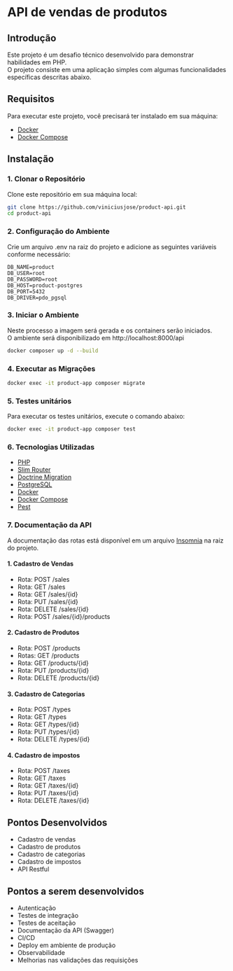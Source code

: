 # API de vendas de produtos

## Introdução

Este projeto é um desafio técnico desenvolvido para demonstrar habilidades em PHP.<br>
O projeto consiste em uma aplicação simples com algumas funcionalidades específicas descritas abaixo.

## Requisitos

Para executar este projeto, você precisará ter instalado em sua máquina:

- [Docker](https://www.docker.com/)
- [Docker Compose](https://docs.docker.com/compose/)

## Instalação

### 1. Clonar o Repositório

Clone este repositório em sua máquina local:

```bash
git clone https://github.com/viniciusjose/product-api.git
cd product-api
```

### 2. Configuração do Ambiente
Crie um arquivo .env na raiz do projeto e adicione as seguintes variáveis conforme necessário:

```dotenv
DB_NAME=product
DB_USER=root
DB_PASSWORD=root
DB_HOST=product-postgres
DB_PORT=5432
DB_DRIVER=pdo_pgsql
```

### 3. Iniciar o Ambiente
Neste processo a imagem será gerada e os containers serão iniciados.<br/>
O ambiente será disponibilizado em http://localhost:8000/api
```bash
docker composer up -d --build
```

### 4. Executar as Migrações
```bash
docker exec -it product-app composer migrate
```

### 5. Testes unitários
Para  executar os testes unitários, execute o comando abaixo:
```bash
docker exec -it product-app composer test
```

### 6. Tecnologias Utilizadas
- [PHP](https://www.php.net/releases/8.3/en.php)
- [Slim Router](https://www.slimframework.com/docs/v4/objects/routing.html)
- [Doctrine Migration](https://www.doctrine-project.org/projects/doctrine-migrations/en/3.8/index.html)
- [PostgreSQL](https://www.postgresql.org/)
- [Docker](https://www.docker.com/)
- [Docker Compose](https://docs.docker.com/compose/)
- [Pest](https://pestphp.com/docs)

### 7. Documentação da API

A documentação das rotas está disponível em um arquivo [Insomnia](https://insomnia.rest/) na raiz do projeto.

#### 1. Cadastro de Vendas
- Rota: POST /sales
- Rota: GET /sales
- Rota: GET /sales/{id}
- Rota: PUT /sales/{id}
- Rota: DELETE /sales/{id}
- Rota: POST /sales/{id}/products

#### 2. Cadastro de Produtos
- Rota: POST /products
- Rotas: GET /products
- Rota: GET /products/{id}
- Rota: PUT /products/{id}
- Rota: DELETE /products/{id}

#### 3. Cadastro de Categorias
- Rota: POST /types
- Rota: GET /types
- Rota: GET /types/{id}
- Rota: PUT /types/{id}
- Rota: DELETE /types/{id}

#### 4. Cadastro de impostos
- Rota: POST /taxes
- Rota: GET /taxes
- Rota: GET /taxes/{id}
- Rota: PUT /taxes/{id}
- Rota: DELETE /taxes/{id}

## Pontos Desenvolvidos

- Cadastro de vendas
- Cadastro de produtos
- Cadastro de categorias
- Cadastro de impostos
- API Restful

## Pontos a serem desenvolvidos

- Autenticação
- Testes de integração
- Testes de aceitação
- Documentação da API (Swagger)
- CI/CD
- Deploy em ambiente de produção
- Observabilidade
- Melhorias nas validações das requisições